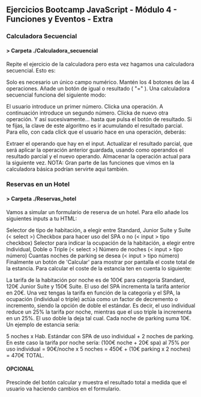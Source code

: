 ## Ejercicios Bootcamp JavaScript - Módulo 4 - Funciones y Eventos - Extra

  
  ### Calculadora Secuencial
  
  #### > Carpeta ./Calculadora_secuencial

Repite el ejercicio de la calculadora pero esta vez hagamos una calculadora secuencial. Esto es:

Solo es necesario un único campo numérico.
Mantén los 4 botones de las 4 operaciones.
Añade un botón de igual o resultado ( "=" ).
Una calculadora secuencial funciona del siguiente modo:

El usuario introduce un primer número.
Clicka una operación.
A continuación introduce un segundo número.
Clicka de nuevo otra operación.
Y así sucesivamente... hasta que pulsa el botón de resultado.
Si te fijas, la clave de este algoritmo es ir acumulando el resultado parcial. Para ello, con cada click que el usuario hace en una operación, deberás:

Extraer el operando que hay en el input.
Actualizar el resultado parcial, que será aplicar la operación anterior guardada, usando como operandos el resultado parcial y el nuevo operando.
Almacenar la operación actual para la siguiente vez.
NOTA: Gran parte de las funciones que vimos en la calculadora básica podrían servirte aqui también.

### Reservas en un Hotel

  #### > Carpeta ./Reservas_hotel
Vamos a simular un formulario de reserva de un hotel. Para ello añade los siguientes inputs a tu HTML:

Selector de tipo de habitación, a elegir entre Standard, Junior Suite y Suite (< select >)
Checkbox para hacer uso del SPA o no (< input > tipo checkbox)
Selector para indicar la ocupación de la habitación, a elegir entre Individual, Doble o Triple (< select >)
Número de noches (< input > tipo número)
Cuantas noches de parking se desea (< input > tipo número)
Finalmente un botón de 'Calcular' para mostrar por pantalla el coste total de la estancia.
Para calcular el coste de la estancia ten en cuenta lo siguiente:

La tarifa de la habitación por noche es de 100€ para categoría Standard, 120€ Junior Suite y 150€ Suite.
El uso del SPA incrementa la tarifa anterior en 20€.
Una vez tengas la tarifa en función de la categoría y el SPA, la ocupación (individual o triple) actúa como un factor de decremento o incremento, siendo la opción de doble el estándar. Es decir, el uso individual reduce un 25% la tarifa por noche, mientras que el uso triple la incrementa en un 25%. El uso doble la deja tal cual.
Cada noche de parking suma 10€.
Un ejemplo de estancia sería:

5 noches x Hab. Estándar con SPA de uso individual + 2 noches de parking. En este caso la tarifa por noche sería: (100€ noche + 20€ spa) al 75% por uso individual = 90€/noche x 5 noches = 450€ + (10€ parking x 2 noches) = 470€ TOTAL.

#### OPCIONAL

Prescinde del botón calcular y muestra el resultado total a medida que el usuario va haciendo cambios en el formulario.

